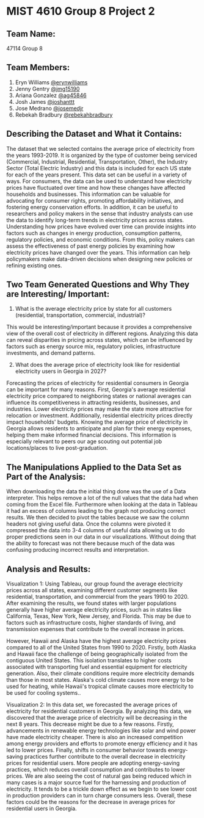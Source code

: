 # MIST 4610 Group 8 Project 2


## Team Name:
47114 Group 8

## Team Members:
1. Eryn Williams [@erynwilliams]()
3. Jenny Gentry [@jmg15190](https://github.com/jmg15190/MISTProject2)
4. Ariana Gonzalez [@ag45846](https://github.com/ag45846/MISTProject2-Group8)
5. Josh James [@joshanttt](https://github.com/joshanttt/MISTProject2)
6. Jose Medrano [@josemedjr]()
7. Rebekah Bradbury [@rebekahbradbury]()


## Describing the Dataset and What it Contains:
The dataset that we selected contains the average price of electricity from the years 1993-2019. It is organized by the type of customer being serviced (Commercial, Industrial, Residential, Transportation, Other), the Industry Sector (Total Electric Industry) and this data is included for each US state for each of the years present. This data set can be useful in a variety of ways. For consumers, the data can be used to understand how electricity prices have fluctuated over time and how these changes have affected households and businesses. This information can be valuable for advocating for consumer rights, promoting affordability initiatives, and fostering energy conservation efforts. In addition, it can be useful to researchers and policy makers in the sense that industry analysts can use the data to identify long-term trends in electricity prices across states. Understanding how prices have evolved over time can provide insights into factors such as changes in energy production, consumption patterns, regulatory policies, and economic conditions. From this, policy makers can assess the effectiveness of past energy policies by examining how electricity prices have changed over the years. This information can help policymakers make data-driven decisions when designing new policies or refining existing ones.


## Two Team Generated Questions and Why They are Interesting/ Important:
1. What is the average electricity price by state for all customers (residential, transportation, commercial, industrial)?
   
This would be interesting/important because it provides a comprehensive view of the overall cost of electricity in different regions. Analyzing this data can reveal disparities in pricing across states, which can be influenced by factors such as energy source mix, regulatory policies, infrastructure investments, and demand patterns. 

2. What does the average price of electricity look like for residential electricity users in Georgia in 2027?
   
Forecasting the prices of electricity for residential consumers in Georgia can be important for many reasons. First, Georgia's average residential electricity price compared to neighboring states or national averages can influence its competitiveness in attracting residents, businesses, and industries. Lower electricity prices may make the state more attractive for relocation or investment. Additionally, residential electricity prices directly impact households' budgets. Knowing the average price of electricity in Georgia allows residents to anticipate and plan for their energy expenses, helping them make informed financial decisions. This information is especially relevant to peers our age scouting out potential job locations/places to live post-graduation. 


## The Manipulations Applied to the Data Set as Part of the Analysis:
When downloading the data the initial thing done was the use of a Data interpreter. This helps remove a lot of the null values that the data had when coming from the Excel file. Furthermore when looking at the data in Tableau it had an excess of columns leading to the graph not producing correct results. We then decided to pivot the tables because we saw the column headers not giving useful data. Once the columns were pivoted it compressed the data into 3-4 columns of useful data allowing us to do proper predictions seen in our data in our visualizations. Without doing that the ability to forecast was not there because much of the data was confusing producing incorrect results and interpretation.


## Analysis and Results:
Visualization 1: Using Tableau, our group found the average electricity prices across all states, examining different customer segments like residential, transportation, and commercial from the years 1990 to 2020. After examining the results, we found states with larger populations generally have higher average electricity prices, such as in states like California, Texas, New York, New Jersey, and Florida. This may be due to  factors such as infrastructure costs, higher standards of living, and transmission expenses that contribute to the overall increase in prices.

However,  Hawaii and Alaska have the highest average electricity prices compared to all of the United States from 1990 to 2020. Firstly, both Alaska and Hawaii face the challenge of being geographically isolated from the contiguous United States. This isolation translates to higher costs associated with transporting fuel and essential equipment for electricity generation. Also, their climate conditions require more electricity demands than those in most states. Alaska's cold climate causes more energy to be used for heating, while Hawaii's tropical climate causes more electricity to be used for cooling systems.. 

Visualization 2: In this data set, we forecasted the average prices of electricity for residential customers in Georgia. By analyzing this data, we discovered that the average price of electricity will be decreasing in the next 8 years. This decrease might be due to a few reasons. Firstly, advancements in renewable energy technologies like solar and wind power have made electricity cheaper. There is also an increased competition among energy providers and efforts to promote energy efficiency and it has led to lower prices. Finally, shifts in consumer behavior towards energy-saving practices further contribute to the overall decrease in electricity prices for residential users. More people are adopting energy-saving practices, which reduces overall consumption and contributes to lower prices. We are also seeing the cost of natural gas being reduced which in many cases  is a major source fuel for the harnessing and production of electricity.  It tends to be a trickle down effect as we begin to see lower cost in production providers can in turn charge consumers less. Overall, these factors could be the reasons for the decrease in average prices for residential users in Georgia.
